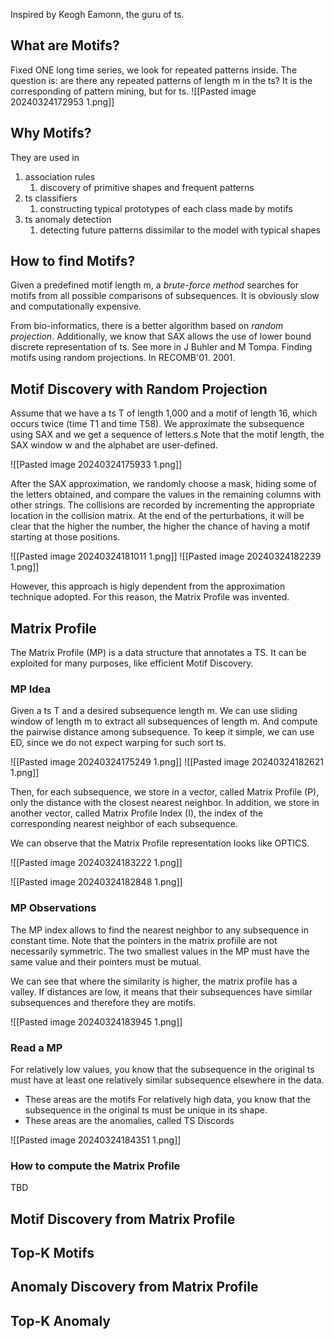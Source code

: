 Inspired by Keogh Eamonn, the guru of ts.
## What are Motifs?
Fixed ONE long time series, we look for repeated patterns inside.
The question is: are there any repeated patterns of length m in the ts?
It is the corresponding of pattern mining, but for ts.
![[Pasted image 20240324172953 1.png]]

## Why Motifs?
They are used in
1. association rules
	1. discovery of primitive shapes and frequent patterns
2. ts classifiers
	1. constructing typical prototypes of each class made by motifs
3. ts anomaly detection
	1. detecting future patterns dissimilar to the model with typical shapes

## How to find Motifs?
Given a predefined motif length m, a *brute-force method* searches for motifs from all possible comparisons of subsequences.
It is obviously slow and computationally expensive.

From bio-informatics, there is a better algorithm based on *random projection*. Additionally, we know that SAX allows the use of lower bound discrete representation of ts.
See more in J Buhler and M Tompa. Finding motifs using random projections. In RECOMB'01. 2001.

## Motif Discovery with Random Projection
Assume that we have a ts T of length 1,000 and a motif of length 16, which occurs twice (time T1 and time T58).
We approximate the subsequence using SAX and we get a sequence of letters.s
Note that the motif length, the SAX window w and the alphabet are user-defined.

![[Pasted image 20240324175933 1.png]]

After the SAX approximation, we randomly choose a mask, hiding some of the letters obtained, and compare the values in the remaining columns with other strings.
The collisions are recorded by incrementing the appropriate location in the collision matrix.
At the end of the perturbations, it will be clear that the higher the number, the higher the chance of having a motif starting at those positions. 

![[Pasted image 20240324181011 1.png]]
![[Pasted image 20240324182239 1.png]]

However, this approach is higly dependent from the approximation technique adopted. For this reason, the Matrix Profile was invented.

## Matrix Profile
The Matrix Profile (MP) is a data structure that annotates a TS.
It can be exploited for many purposes, like efficient Motif Discovery.

### MP Idea
Given a ts T and a desired subsequence length m.
We can use sliding window of length m to extract all subsequences of length m.
And compute the pairwise distance among subsequence.
To keep it simple, we can use ED, since we do not expect warping for such sort ts.

![[Pasted image 20240324175249 1.png]]
![[Pasted image 20240324182621 1.png]]

Then, for each subsequence, we store in a vector, called Matrix Profile (P), only the distance with the closest nearest neighbor.
In addition, we store in another vector, called Matrix Profile Index (I), the index of the corresponding nearest neighbor of each subsequence.

We can observe that the Matrix Profile representation looks like OPTICS.

![[Pasted image 20240324183222 1.png]]

![[Pasted image 20240324182848 1.png]]

### MP Observations
The MP index allows to find the nearest neighbor to any subsequence in constant time.
Note that the pointers in the matrix profiile are not necessarily symmetric.
The two smallest values in the MP must have the same value and their pointers must be mutual.

We can see that where the similarity is higher, the matrix profile has a valley.
If distances are low, it means that their subsequences have similar subsequences and therefore they are motifs.

![[Pasted image 20240324183945 1.png]]

### Read a MP
For relatively low values, you know that the subsequence in the original ts must have at least one relatively similar subsequence elsewhere in the data.
- These areas are the motifs
For relatively high data, you know that the subsequence in the original ts must be unique in its shape. 
- These areas are the anomalies, called TS Discords


![[Pasted image 20240324184351 1.png]]

### How to compute the Matrix Profile
TBD


## Motif Discovery from Matrix Profile


## Top-K Motifs

## Anomaly Discovery from Matrix Profile

## Top-K Anomaly